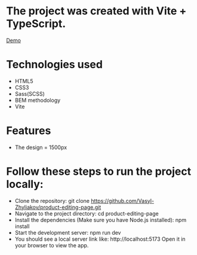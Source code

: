 # The project was created with Vite + TypeScript.

[Demo](https://vasyl-zhyliakov.github.io/product-editing-page/)

# Technologies used

- HTML5
- CSS3
- Sass(SCSS)
- BEM methodology
- Vite

# Features

- The design = 1500px

# Follow these steps to run the project locally:

- Clone the repository:
  git clone https://github.com/Vasyl-Zhyliakov/product-editing-page.git
- Navigate to the project directory:
  cd product-editing-page
- Install the dependencies (Make sure you have Node.js installed):
  npm install
- Start the development server:
  npm run dev
- You should see a local server link like:
  http://localhost:5173
  Open it in your browser to view the app.
